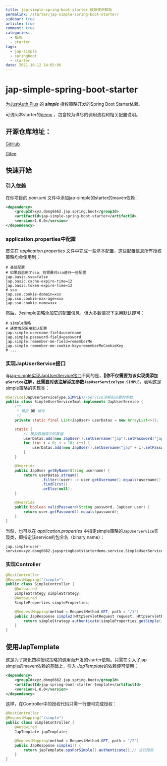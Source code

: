 ```yaml
---
title: jap-simple-spring-boot-starter 模块使用帮助
permalink: /starter/jap-simple-spring-boot-starter/
sidebar: true
article: true
comment: true
categories:
  - 指南
  - starter
tags:
  - jap-simple
  - springboot
  - starter
date: 2021-10-12 14:05:06
---
```



# jap-simple-spring-boot-starter

为[JustAuth Plus](https://justauth.plus/) 的 ***simple*** 授权策略开发的Spring Boot Starter依赖。

可访问本starter的[demo](https://github.com/Vector6662/jap-spring-boot-starter-demo) ，包含较为详尽的调用流程和相关配置说明。

## 开源仓库地址：

[GitHub](https://github.com/fujieid/jap-spring-boot-starter)

[Gitee](https://gitee.com/fujieid/jap-spring-boot-starter-demo)

## 快速开始

### 引入依赖

在你项目的 *pom.xml* 文件中添加jap-simple的starter的maven依赖：

```xml
<dependency>
    <groupId>xyz.dong6662.jap.spring.boot</groupId>
    <artifactId>jap-simple-spring-boot-starter</artifactId>
    <version>1.0.0</version>
</dependency>
```

### application.properties中配置

首先在 *application.properties* 文件中完成一些基本配置，这些配置信息所有授权策略均会使用到：

```properties
# 基础配置
# 如果启启用了sso，则需要对sso进行一些配置
jap.basic.sso=false
jap.basic.cache-expire-time=12
jap.basic.token-expire-time=12
# sso
jap.sso.cookie-domain=xxx
jap.sso.cookie-max-age=xxx
jap.sso.cookie-name=xxx
```

然后，为simple策略添加它的配置信息，但大多数情况下采用默认即可：

```properties
# simple策略
# 通常情况采用默认配置
jap.simple.username-field=username
jap.simple.password-field=password
jap.simple.remember-me-field=rememberMe
jap.simple.remember-me-cookie-key=rememberMeCookieKey
# ...
```

### 实现JapUserService接口

与[jap-simple实现JapUserService接口](https://justauth.plus/quickstart/jap-simple/#%E5%AE%9E%E7%8E%B0-japuserservice-%E6%8E%A5%E5%8F%A3)不同的是，🎈**你不仅需要为该实现类添加`@Service`注解，还需要对该注解添加参数`JapUserServiceType.SIMPLE`**，表明这是simple策略的实现类：

```java
@Service(JapUserServiceType.SIMPLE)//Service注解和必要的参数
public class SimpleUserServiceImpl implements JapUserService {
    /**
     * 模拟 DB 操作
     */
    private static final List<JapUser> userDatas = new ArrayList<>();

    static {
        // 模拟数据库中的数据
        userDatas.add(new JapUser().setUsername("jap").setPassword("jap").setUserId("jap"));
        for (int i = 0; i < 10; i++) {
            userDatas.add(new JapUser().setUsername("jap" + i).setPassword("jap" + i).setUserId(UUID.fastUUID().toString()));
        }
    }

    @Override
    public JapUser getByName(String username) {
        return userDatas.stream()
                .filter((user) -> user.getUsername().equals(username))
                .findFirst()
                .orElse(null);
    }

    @Override
    public boolean validPassword(String password, JapUser user) {
        return user.getPassword().equals(password);
    }
}
```

当然，也可以在 *application.properties* 中指定simple策略的`JapUserService`实现类，即指定该service的包全名（binary name）：

```properties
jap.simple-user-service=xyz.dong6662.japspringbootstarterdemo.service.SimpleUserServiceImpl
```

### 实现Controller

```java
@RestController
@RequestMapping("/simple")
public class SimpleController {
    @Autowired
    SimpleStrategy simpleStrategy;
    @Autowired
    SimpleProperties simpleProperties;

    @RequestMapping(method = RequestMethod.GET, path = "/1")
    public JapResponse simple2(HttpServletRequest request, HttpServletResponse response){
        return simpleStrategy.authenticate(simpleProperties.getSimple(),request,response);
    }
}
```

## 使用JapTemplate

这是为了简化四种授权策略的调用而开发的starter依赖。只需在引入了jap-simple的maven依赖的基础上，引入 *JapTemplate*的依赖便可使用：

```xml
<dependency>
    <groupId>xyz.dong6662.jap.spring.boot</groupId>
    <artifactId>jap-spring-boot-starter-template</artifactId>
    <version>1.0.0</version>
</dependency>
```

这样，在Controller中的授权代码只需一行便可完成授权：

```java
@RestController
@RequestMapping("/simple")
public class SimpleController {
    @Autowired
    JapTemplate japTemplate;

    @RequestMapping(method = RequestMethod.GET, path = "/2")
    public JapResponse simple1() {
        return japTemplate.opsForSimple().authenticate();// 进行授权
    }
}
```



